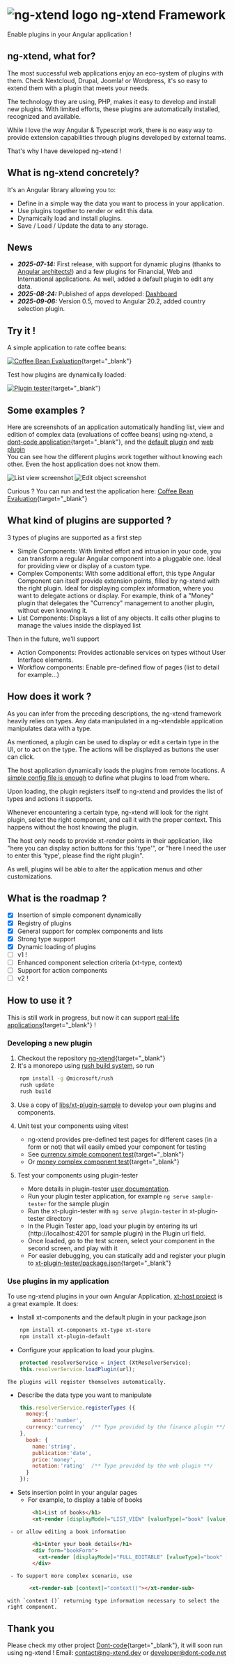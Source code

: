 # ![ng-xtend logo](docs/logos/logo-xtend-angular-red-small-transparent.png) ng-xtend Framework 
Enable plugins in your Angular application ! 

## ng-xtend, what for?

The most successful web applications enjoy an eco-system of plugins with them. Check Nextcloud, Drupal, Joomla! or Wordpress, it's so easy to extend them with a plugin that meets your needs.

The technology they are using, PHP, makes it easy to develop and install new plugins. With limited efforts, these plugins are automatically installed, recognized and available.

While I love the way Angular & Typescript work, there is no easy way to provide extension capabilities through plugins developed by external teams.

That's why I have developed ng-xtend !

## What is ng-xtend concretely?

It's an Angular library allowing you to:

- Define in a simple way the data you want to process in your application.
- Use plugins together to render or edit this data.
- Dynamically load and install plugins.
- Save / Load / Update the data to any storage.

## News
- ***2025-07-14:*** First release, with support for dynamic plugins (thanks to [Angular architects!](https://github.com/angular-architects/module-federation-plugin)) and a few plugins for Financial, Web and International applications. As well, added a default plugin to edit any data.
- ***2025-08-24:*** Published of apps developed: [Dashboard](https://dont-code.net/apps/repo/default)
- ***2025-09-06:*** Version 0.5, moved to Angular 20.2, added country selection plugin.

## Try it !
A simple application to rate coffee beans:

[![Coffee Bean Evaluation](docs/screenshots/xt-host-list-view-plugins.png "A simple application to rate coffee beans.")](https://test.dont-code.net/apps/latest/xt-host/?project=Coffee%20Beans%20Evaluation){target="_blank"}

Test how plugins are dynamically loaded:

[![Plugin tester](docs/screenshots/plugin-tester-web-plugin-details.png "Test how plugins are dynamically loaded")](https://test.dont-code.net/apps/latest/plugin-tester){target="_blank"}

## Some examples ?
Here are screenshots of an application automatically handling list, view and edition of complex data (evaluations of coffee beans) using ng-xtend, a [dont-code application](https://dont-code.net/){target="_blank"}, and the [default plugin](https://github.com/dont-code/ng-xtend/tree/main/plugins/xt-default) and [web plugin](https://github.com/dont-code/ng-xtend/tree/main/plugins/xt-web)  
You can see how the different plugins work together without knowing each other. Even the host application does not know them.

![List view screenshot](docs/screenshots/xt-host-list-view-split.png)
![Edit object screenshot](docs/screenshots/xt-host-edit-view-split.png)

Curious ? You can run and test the application here:
[Coffee Bean Evaluation](https://test.dont-code.net/apps/latest/xt-host/?project=Coffee%20Beans%20Evaluation){target="_blank"}

## What kind of plugins are supported ?

3 types of plugins are supported as a first step
 
- Simple Components: With limited effort and intrusion in your code, you can transform a regular Angular component into a pluggable one. Ideal for providing view or display of a custom type.
- Complex Components: With some additional effort, this type Angular Component can itself provide extension points, filled by ng-xtend with the right plugin. Ideal for displaying complex information, where you want to delegate actions or display.
For example, think of a "Money" plugin that delegates the "Currency" management to another plugin, without even knowing it.
- List Components: Displays a list of any objects. It calls other plugins to manage the values inside the displayed list

Then in the future, we'll support

- Action Components: Provides actionable services on types without User Interface elements.
- Workflow components: Enable pre-defined flow of pages (list to detail for example...) 

## How does it work ?

As you can infer from the preceding descriptions, the ng-xtend framework heavily relies on types. Any data manipulated in a ng-xtendable application manipulates data with a type.

As mentioned, a plugin can be used to display or edit a certain type in the UI, or to act on the type. The actions will be displayed as buttons the user can click.

The host application dynamically loads the plugins from remote locations. A [simple config file is enough](https://github.com/dont-code/ng-xtend/blob/main/apps/xt-host/projects/host/public/assets/config/default.json) to define what plugins to load from where.

Upon loading, the plugin registers itself to ng-xtend and provides the list of types and actions it supports.

Whenever encountering a certain type, ng-xtend will look for the right plugin, select the right component, and call it with the proper context. This happens without the host knowing the plugin.

The host only needs to provide xt-render points in their application, like "here you can display action buttons for this 'type'", or "here I need the user to enter this 'type', please find the right plugin".

As well, plugins will be able to alter the application menus and other customizations.

## What is the roadmap ?

- [x] Insertion of simple component dynamically 
- [x] Registry of plugins
- [x] General support for complex components and lists
- [x] Strong type support
- [x] Dynamic loading of plugins
- [ ] v1 !
- [ ] Enhanced component selection criteria (xt-type, context)
- [ ] Support for action components
- [ ] v2 !

## How to use it ?
This is still work in progress, but now it can support [real-life applications](https://test.dont-code.net/apps/latest/xt-host/?project=Coffee%20Beans%20Evaluation){target="_blank"} !

### Developing a new plugin
1. Checkout the repository [ng-xtend](https://github.com/dont-code/ng-xtend){target="_blank"}
2. It's a monorepo using [rush build system](https://rushjs.io/), so run

```bash
    npm install -g @microsoft/rush
    rush update
    rush build
```

3. Use a copy of [libs/xt-plugin-sample](https://github.com/dont-code/ng-xtend/tree/main/libs/xt-plugin-sample) to develop your own plugins and components.
3. Unit test your components using vitest
   - ng-xtend provides pre-defined test pages for different cases (in a form or not) that will easily embed your component for testing
   - See [currency simple component test](https://github.com/dont-code/ng-xtend/blob/main/libs/xt-plugin-sample/projects/sample/src/lib/currency/sample-currency.component.spec.ts){target="_blank"}
   - Or [money complex component test](https://github.com/dont-code/ng-xtend/blob/main/libs/xt-plugin-sample/projects/sample/src/lib/money/sample-money.component.spec.ts){target="_blank"}
   
4. Test your components using plugin-tester
   - More details in plugin-tester [user documentation](apps/xt-plugin-tester/README.md).
   - Run your plugin tester application, for example `ng serve sample-tester` for the sample plugin
   - Run the xt-plugin-tester with `ng serve plugin-tester` in xt-plugin-tester directory
   - In the Plugin Tester app, load your plugin by entering its url (http://localhost:4201 for sample plugin) in the Plugin url field.
   - Once loaded, go to the test screen, select your component in the second screen, and play with it
   - For easier debugging, you can statically add and register your plugin to [xt-plugin-tester/package.json](https://github.com/dont-code/ng-xtend/blob/main/apps/xt-plugin-tester/package.json){target="_blank"}

### Use plugins in my application
To use ng-xtend plugins in your own Angular Application,
[xt-host project](apps/xt-host/README.md) is a great example.
It does:

  - Install xt-components and the default plugin in your package.json

```bash
    npm install xt-components xt-type xt-store
    npm install xt-plugin-default
```

  - Configure your application to load your plugins.

```javascript
    protected resolverService = inject (XtResolverService);
    this.resolverService.loadPlugin(url);
```

    The plugins will register themselves automatically.
  - Describe the data type you want to manipulate

```javascript
    this.resolverService.registerTypes ({
      money:{
        amount:'number',
      currency:'currency'  /** Type provided by the finance plugin **/ 
    },
      book: {
        name:'string',
        publication:'date',
        price:'money',
        notation:'rating'  /** Type provided by the web plugin **/
      }    
    }); 
```

   - Sets insertion point in your angular pages
     - For example, to display a table of books

```html
        <h1>List of books</h1>
        <xt-render [displayMode]="LIST_VIEW" [valueType]="book" [value]="listOfBooks" ></xt-render>
```

     - or allow editing a book information

```html
        <h1>Enter your book details</h1>
        <div form="bookForm">
          <xt-render [displayMode]="FULL_EDITABLE" [valueType]="book" [formGroup]="bookForm" subName="book"></xt-render>
        </div>
```
     - To support more complex scenario, use

```html
       <xt-render-sub [context]="context()"></xt-render-sub>
```

    with `context ()` returning type information necessary to select the right component.

## Thank you
Please check my other project [Dont-code](https://dont-code.net){target="_blank"}, it will soon run using ng-xtend !
Email: contact@ng-xtend.dev or developer@dont-code.net